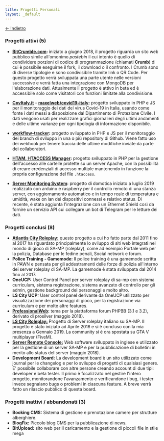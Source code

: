 ```yaml
---
title: Progetti Personali
layout: _default
---
```


[&larr; Indietro](../)

### Progetti attivi (5)


- **[BitCrumble.com](https://bitcrumble.com):** iniziato a giugno 2018, il progetto riguarda un sito web pubblico simile all'omonimo _pastebin_ il cui intento è quello di condividere porzioni di codice di programmazione (chiamati **Crumb**) di cui è possibile eseguirne il fork, il download o il confronto. I Crumb sono di diverse tipologie e sono condivisibile tramite link o QR Code. Per questo progetto verrà sviluppata una parte utente nelle versioni successive e verrà fatta una integrazione con MongoDB per l'elaborazione dati. Attualmente il progetto è attivo in beta ed è accessibile solo come visitatori con funzioni limitate alla condivisione.

- **[CovItaly.it](https://covitaly.it)** - **[maxelweb/covid19-italy](https://github.com/Maxelweb/covid19-italy):** progetto sviluppato in PHP e JS per il monitoraggio dei dati del virus Covid-19 in Italia, usando come fonte i dati messi a disposizione dal Dipartimento di Protezione Civile. I dati vengono usati per realizzare grafici giornalieri degli ultimi andamenti e delle ultime varianze per ogni tipologia di informazione disponibile. 

- **[workflow-tracker](https://github.com/Maxelweb/workflow-tracker):** progetto sviluppato in PHP e JS per il monitoraggio dei branch di sviluppo in una o più repository di Github. Viene fatto uso dei webhook per tenere traccia delle ultime modifiche inviate da parte dei collaboratori. 

- **[HTAM, HTACCESS Manager](https://github.com/Maxelweb/HTAM):** progetto sviluppato in PHP per la gestione dell'accesso alle cartelle protette su un server Apache, con la possibilità di creare credenziali di accesso multiple mantenendo in funzione la propria configurazione del file `.htaccess`.

- **[Server Monitoring System](https://github.com/Maxelweb/ServerMonitoringSystem):** progetto di domotica iniziato a luglio 2019 realizzato con arduino e raspberry per il controllo remoto di una stanza server, con aggiornamento automatico e in tempo reale di temperatura e umidità, wake on lan dei dispositivi connessi e relativo status. Di recente, è stata aggiunta l'integrazione con un Ethernet Shield così da fornire un servizio API cui collegare un bot di Telegram per le letture dei dati.



### Progetti conclusi (8)

- **[Atlantis City Roleplay:](../acrp)** questo progetto a cui ho fatto parte dal 2011 fino al 2017 ha riguardato principalmente lo sviluppo di siti web integrati nel mondo di gioco di SA-MP (roleplay), come ad esempio Portale web per la polizia, Database per le fedine penali, Social network e forum.
- **Police Training - Gamemode:** Il police training è una gamemode scritta in PAWN e pensata per gli addestramenti
delle forze di polizia all'interno dei server roleplay di SA-MP. La gamemode è stata sviluppata dal 2014 fino al 2017.
- **OneUCP:** User Control Panel per server roleplay di sa-mp con sistema curriculum, sistema registrazione,
sistema avanzato di controllo per gli admin, gestione background dei personaggi e molto altro.
- **LS City UCP:** User control panel derivante da OneUCP utilizzato per visualizzazione dei personaggi
di gioco, per la registrazione via curriculum e per molte altre features.
- **[ProfessionalWeb](http://pw.marianosciacco.it):** tema per la piattaforma forum PHPBB (3.1 e 3.2), derivato di prosilver (maggio 2018).
- **[LS City Roleplay:](https://lscity.org)** Progetto di Server roleplay italiano su SA-MP. Il progetto è stato iniziato ad Aprile 2018 e si è concluso con la mia presenza a Gennaio 2019. La community si è ora spostata su GTA V multiplayer (FiveM).
- **[Server Remote Console:](http://src.debug.ovh)** Web software sviluppato in inglese e utilizzato per la gestione di un server SA-MP e per la pubblicazione di bolletini in merito allo status del server (maggio 2018).
- **Development Board:** La development board è un sito utilizzato come journal per le changelog e per lo sviluppo di progetti di qualsiasi genere. E' possibile collaborare con altre persone creando account di due tipi: developer e beta tester. Il primo è focalizzato nel gestire l'intero progetto, monitorandone l'avanzamento e verificandone i bug, i tester invece segnalano bugs o problemi in ciascuna feature. A breve verrà fatto un rilascio pubblico di questa board.


### Progetti inattivi / abbandonati (3)

- **Booking CMS:** Sistema di gestione e prenotazione camere per strutture alberghiere.
- **BlogFix:** Piccolo blog CMS per la pubblicazione di news.
- **BitUpload:** sito web per il caricamento e la gestione di piccoli file in stile mega
